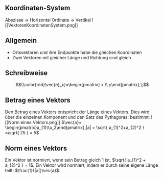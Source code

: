 ## Koordinaten-System
Abszisse -> Horizontal
Ordinate -> Vertikal
![[VektorenKoordinatenSystem.png]]

## Allgemein
- Ortsvektoren und ihre Endpunkte habe die gleichen Koordinaten
- Zwei Vektoren mit gleicher Länge und Richtung sind gleich
## Schreibweise

$${\color{red}\vec{e}_x}=\begin{pmatrix} x \\ y\end{pmatrix},\;$$

## Betrag eines Vektors
Den Betrag eines Vektors entspricht der Länge eines Vektors. Dies wird über die einzelnen Komponent und den Satz des Pythagoras: bestimmt:
![[Norm eines Vektors.png]]
$\vec{a}= \begin{pmatrix}a_{1}\\a_2\end{pmatrix},|a| = \sqrt{ a_{1}^2+a_{2}^2 } =\sqrt{ 25 } = 5$

## Norm eines Vektors
Ein Vektor ist normiert, wenn sein Betrag gleich 1 ist. $\sqrt{ a_{1}^2 + a_{2}^2 } = 1$.
Ein Vektor wird normiert, indem er durch seine eigene Länge teilt: $\frac{1}{|a|}\vec{a}$.





